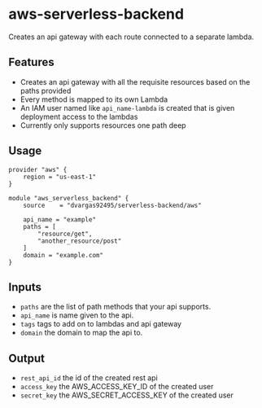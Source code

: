 # aws-serverless-backend

Creates an api gateway with each route connected to a separate lambda.

## Features

- Creates an api gateway with all the requisite resources based on the paths provided
- Every method is mapped to its own Lambda
- An IAM user named like `api_name-lambda` is created that is given deployment access to the lambdas
- Currently only supports resources one path deep

## Usage

```hcl
provider "aws" {
    region = "us-east-1"
}

module "aws_serverless_backend" {
    source    = "dvargas92495/serverless-backend/aws"

    api_name = "example"
    paths = [
        "resource/get",
        "another_resource/post"
    ]
    domain = "example.com"
}
```

## Inputs

- `paths` are the list of path methods that your api supports.
- `api_name` is name given to the api.
- `tags` tags to add on to lambdas and api gateway
- `domain` the domain to map the api to.

## Output

- `rest_api_id` the id of the created rest api
- `access_key` the AWS_ACCESS_KEY_ID of the created user
- `secret_key` the AWS_SECRET_ACCESS_KEY of the created user